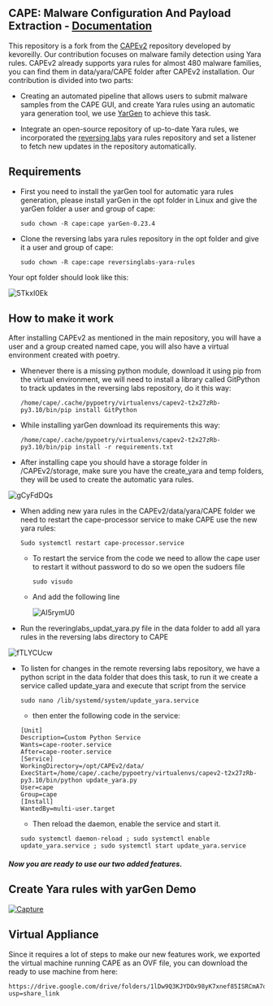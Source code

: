 ## CAPE: Malware Configuration And Payload Extraction - [Documentation](https://capev2.readthedocs.io/en/latest/#)

This repository is a fork from the [CAPEv2](https://github.com/kevoreilly/CAPEv2) repository developed by kevoreilly. Our contribution focuses on malware family detection using Yara rules. CAPEv2 already supports yara rules for almost 480 malware families, you can find them in data/yara/CAPE folder after CAPEv2 installation. Our contribution is divided into two parts:

- Creating an automated pipeline that allows users to submit malware samples from the CAPE GUI, and create Yara rules using an automatic yara generation tool, we use [YarGen](https://github.com/Neo23x0/yarGen) to achieve this task.

- Integrate an open-source repository of up-to-date Yara rules, we incorporated the [reversing labs](https://github.com/reversinglabs/reversinglabs-yara-rules) yara rules repository and set a listener to fetch new updates in the repository automatically.   

## Requirements

-	First you need to install the yarGen tool for automatic yara rules generation, please install yarGen in the opt folder in Linux and give the yarGen folder a user and group of cape:

    ```
    sudo chown -R cape:cape yarGen-0.23.4
    ```
    
- Clone the reversing labs yara rules repository in the opt folder and give it a user and group of cape:

    ```
    sudo chown -R cape:cape reversinglabs-yara-rules
    ```
 Your opt folder should look like this:
 
![5TkxI0Ek](https://user-images.githubusercontent.com/43759597/210270170-0c8dd37f-63ef-46ae-b7af-a7aa72518f78.png)

## How to make it work

After installing CAPEv2 as mentioned in the main repository, you will have a user and a group created named cape, you will also have a virtual environment created with poetry.

- Whenever there is a missing python module, download it using pip from the virtual environment, we will need to install a library called GitPython to track updates in the reversing labs repository, do it this way:

    ```
    /home/cape/.cache/pypoetry/virtualenvs/capev2-t2x27zRb-py3.10/bin/pip install GitPython
    ```
    
- While installing yarGen download its requirements this way:

    ```
    /home/cape/.cache/pypoetry/virtualenvs/capev2-t2x27zRb-py3.10/bin/pip install -r requirements.txt
    ```
    
- After installing cape you should have a storage folder in /CAPEv2/storage, make sure you have the create_yara and temp folders, they will be used to create the automatic yara rules. 

![gCyFdDQs](https://user-images.githubusercontent.com/43759597/210270610-ea305bc9-1256-4969-834c-5ed49b7f2379.png)

-	When adding new yara rules in the CAPEv2/data/yara/CAPE folder we need to restart the cape-processor service to make CAPE use the new yara rules:

    ```
    Sudo systemctl restart cape-processor.service 
    ```
    
    - To restart the service from the code we need to allow the cape user to restart it without password to do so we open the sudoers file 
        ```
        sudo visudo
        ```
    - And add the following line
    
        ![AI5rymU0](https://user-images.githubusercontent.com/43759597/210270765-59564782-6472-4e7c-897e-b97a15a8136a.png)
        
  -	Run the reveringlabs_updat_yara.py file in the data folder to add all yara rules in the reversing labs directory to CAPE

![fTLYCUcw](https://user-images.githubusercontent.com/43759597/210270973-df6263fa-f0be-43b2-9cbb-6d5bc720e72a.png)
  
- To listen for changes in the remote reversing labs repository, we have a python script in the data folder that does this task, to run it we create a service called update_yara and execute that script from the service 

    ```
    sudo nano /lib/systemd/system/update_yara.service
    ```
    
    - then enter the following code in the service:

    ```
    [Unit]
	Description=Custom Python Service
	Wants=cape-rooter.service
	After=cape-rooter.service
	[Service]
	WorkingDirectory=/opt/CAPEv2/data/
	ExecStart=/home/cape/.cache/pypoetry/virtualenvs/capev2-t2x27zRb-py3.10/bin/python update_yara.py
	User=cape
	Group=cape
	[Install]
	WantedBy=multi-user.target
    ```
    
    - Then reload the daemon, enable the service and start it.
    ```
    sudo systemctl daemon-reload ; sudo systemctl enable update_yara.service ; sudo systemctl start update_yara.service
    ```

##### Now you are ready to use our two added features.

## Create Yara rules with yarGen Demo

[![Capture](https://user-images.githubusercontent.com/43759597/210274949-d06604ca-fa81-4b47-9ecf-58a6a8b1026f.PNG)](https://drive.google.com/file/d/1_5Vc4qnGL7EqeDJBtuONJD0xjJmNoZdZ/view?usp=sharing)

## Virtual Appliance

Since it requires a lot of steps to make our new features work, we exported the virtual machine running CAPE as an OVF file, you can download the ready to use machine from here:
    
    https://drive.google.com/drive/folders/1lDw9Q3KJYDOx98yK7xnef85ISRCmA7qU?usp=share_link
